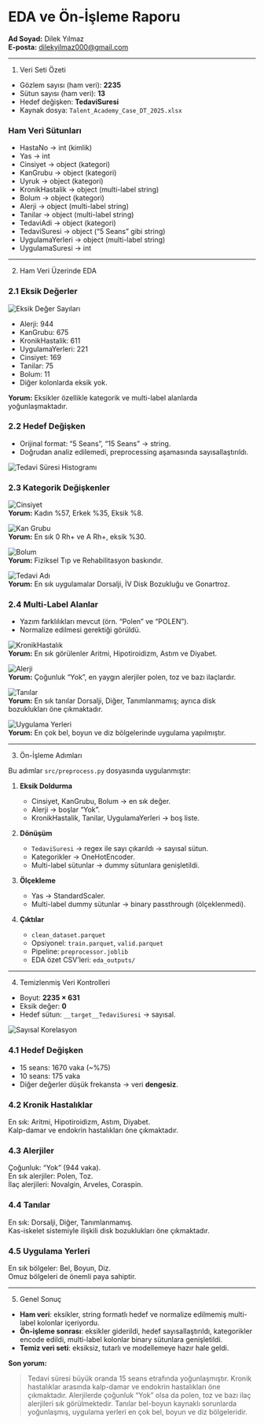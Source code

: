 # EDA ve Ön-İşleme Raporu

**Ad Soyad:** Dilek Yılmaz  
**E-posta:** dilekyilmaz000@gmail.com  

---

1. Veri Seti Özeti
- Gözlem sayısı (ham veri): **2235**  
- Sütun sayısı (ham veri): **13**  
- Hedef değişken: **TedaviSuresi**  
- Kaynak dosya: `Talent_Academy_Case_DT_2025.xlsx`

### Ham Veri Sütunları
- HastaNo → int (kimlik)  
- Yas → int  
- Cinsiyet → object (kategori)  
- KanGrubu → object (kategori)  
- Uyruk → object (kategori)  
- KronikHastalik → object (multi-label string)  
- Bolum → object (kategori)  
- Alerji → object (multi-label string)  
- Tanilar → object (multi-label string)  
- TedaviAdi → object (kategori)  
- TedaviSuresi → object (“5 Seans” gibi string)  
- UygulamaYerleri → object (multi-label string)  
- UygulamaSuresi → int  

---

2. Ham Veri Üzerinde EDA

### 2.1 Eksik Değerler
![Eksik Değer Sayıları](../plots/missing_counts.png)

- Alerji: 944  
- KanGrubu: 675  
- KronikHastalik: 611  
- UygulamaYerleri: 221  
- Cinsiyet: 169  
- Tanilar: 75  
- Bolum: 11  
- Diğer kolonlarda eksik yok.  

**Yorum:** Eksikler özellikle kategorik ve multi-label alanlarda yoğunlaşmaktadır.  

### 2.2 Hedef Değişken
- Orijinal format: “5 Seans”, “15 Seans” → string.  
- Doğrudan analiz edilemedi, preprocessing aşamasında sayısallaştırıldı.  

![Tedavi Süresi Histogramı](../plots/tedavi_suresi_hist.png)

### 2.3 Kategorik Değişkenler
![Cinsiyet](../plots/bar_Cinsiyet_top10.png)  
**Yorum:** Kadın %57, Erkek %35, Eksik %8.  

![Kan Grubu](../plots/bar_KanGrubu_top10.png)  
**Yorum:** En sık 0 Rh+ ve A Rh+, eksik %30.  

![Bolum](../plots/bar_Bolum_top10.png)  
**Yorum:** Fiziksel Tıp ve Rehabilitasyon baskındır.  

![Tedavi Adı](../plots/bar_TedaviAdi_top10.png)  
**Yorum:** En sık uygulamalar Dorsalji, İV Disk Bozukluğu ve Gonartroz.  

### 2.4 Multi-Label Alanlar
- Yazım farklılıkları mevcut (örn. “Polen” ve “POLEN”).  
- Normalize edilmesi gerektiği görüldü.  

![KronikHastalık](../plots/ml_KronikHastalik_top10.png)  
**Yorum:** En sık görülenler Aritmi, Hipotiroidizm, Astım ve Diyabet.  

![Alerji](../plots/ml_Alerji_top10.png)  
**Yorum:** Çoğunluk “Yok”, en yaygın alerjiler polen, toz ve bazı ilaçlardır.  

![Tanılar](../plots/ml_Tanilar_top10.png)  
**Yorum:** En sık tanılar Dorsalji, Diğer, Tanımlanmamış; ayrıca disk bozuklukları öne çıkmaktadır.  

![Uygulama Yerleri](../plots/ml_UygulamaYerleri_top10.png)  
**Yorum:** En çok bel, boyun ve diz bölgelerinde uygulama yapılmıştır.  

---

3. Ön-İşleme Adımları

Bu adımlar `src/preprocess.py` dosyasında uygulanmıştır:

1. **Eksik Doldurma**  
   - Cinsiyet, KanGrubu, Bolum → en sık değer.  
   - Alerji → boşlar “Yok”.  
   - KronikHastalik, Tanilar, UygulamaYerleri → boş liste.  

2. **Dönüşüm**  
   - `TedaviSuresi` → regex ile sayı çıkarıldı → sayısal sütun.  
   - Kategorikler → OneHotEncoder.  
   - Multi-label sütunlar → dummy sütunlara genişletildi.  

3. **Ölçekleme**  
   - Yas → StandardScaler.  
   - Multi-label dummy sütunlar → binary passthrough (ölçeklenmedi).  

4. **Çıktılar**  
   - `clean_dataset.parquet`  
   - Opsiyonel: `train.parquet`, `valid.parquet`  
   - Pipeline: `preprocessor.joblib`  
   - EDA özet CSV’leri: `eda_outputs/`  

---

4. Temizlenmiş Veri Kontrolleri

- Boyut: **2235 × 631**  
- Eksik değer: **0**  
- Hedef sütun: `__target__TedaviSuresi` → sayısal.  

![Sayısal Korelasyon](../plots/num_corr_heatmap.png)

### 4.1 Hedef Değişken
- 15 seans: 1670 vaka (~%75)  
- 10 seans: 175 vaka  
- Diğer değerler düşük frekansta → veri **dengesiz**.  

### 4.2 Kronik Hastalıklar
En sık: Aritmi, Hipotiroidizm, Astım, Diyabet.  
Kalp-damar ve endokrin hastalıkları öne çıkmaktadır.  

### 4.3 Alerjiler
Çoğunluk: “Yok” (944 vaka).  
En sık alerjiler: Polen, Toz.  
İlaç alerjileri: Novalgin, Arveles, Coraspin.  

### 4.4 Tanılar
En sık: Dorsalji, Diğer, Tanımlanmamış.  
Kas-iskelet sistemiyle ilişkili disk bozuklukları öne çıkmaktadır.  

### 4.5 Uygulama Yerleri
En sık bölgeler: Bel, Boyun, Diz.  
Omuz bölgeleri de önemli paya sahiptir.  

---

5. Genel Sonuç

- **Ham veri**: eksikler, string formatlı hedef ve normalize edilmemiş multi-label kolonlar içeriyordu.  
- **Ön-işleme sonrası**: eksikler giderildi, hedef sayısallaştırıldı, kategorikler encode edildi, multi-label kolonlar binary sütunlara genişletildi.  
- **Temiz veri seti**: eksiksiz, tutarlı ve modellemeye hazır hale geldi.  

**Son yorum:**  
> Tedavi süresi büyük oranda 15 seans etrafında yoğunlaşmıştır. Kronik hastalıklar arasında kalp-damar ve endokrin hastalıkları öne çıkmaktadır. Alerjilerde çoğunluk “Yok” olsa da polen, toz ve bazı ilaç alerjileri sık görülmektedir. Tanılar bel-boyun kaynaklı sorunlarda yoğunlaşmış, uygulama yerleri en çok bel, boyun ve diz bölgeleridir.  
